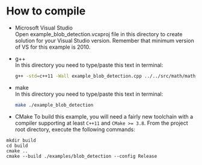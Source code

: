 # How to compile    
- Microsoft Visual Studio    
Open example_blob_detection.vcxproj file in this directory to create solution for your Visual Studio version. Remember that minimum version of VS for this example is 2010.

- g++    
In this directory you need to type/paste this text in terminal:    
	```bash
	g++ -std=c++11 -Wall example_blob_detection.cpp ../../src/math/math_base.cpp ../../src/image_function_helper.cpp ../../src/image_function.cpp ../../src/blob_detection.cpp ../../src/FileOperation/bitmap.cpp -o application
	```

- make    
In this directory you need to type/paste this text in terminal:    
	```bash
	make ./example_blob_detection
	```

- CMake
To build this example, you will need a fairly new toolchain with a compiler supporting at least
`C++11` and `CMake >= 3.8`.
From the project root directory, execute the following commands:
```
mkdir build
cd build
cmake ..
cmake --build ./examples/blob_detection --config Release
```
